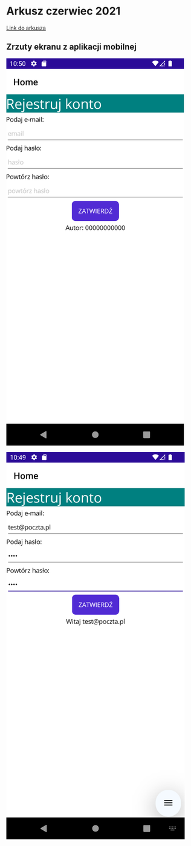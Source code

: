 # Arkusz czerwiec 2021

[Link do arkusza](https://arkusze.pl/zawodowy/inf04-2021-czerwiec-egzamin-zawodowy-praktyczny.pdf)

## Zrzuty ekranu z aplikacji mobilnej

![screenshot startowego stanu aplikacji mobilnej](https://raw.githubusercontent.com/Hukasx0/egzamin-inf04-rozwiazania/main/czerwiec-2021/zrzuty-ekranu/mobilna_start.png)

![screenshot po wykonaniu akcji w aplikacji mobilnej](https://raw.githubusercontent.com/Hukasx0/egzamin-inf04-rozwiazania/main/czerwiec-2021/zrzuty-ekranu/mobilna_interakcja.png)

